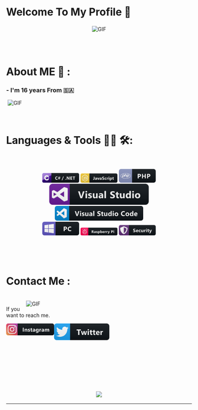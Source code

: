 # Welcome To My Profile 👋

<div align="center">
<img hight="300" width="700" alt="GIF" align="center" src="https://img.izismile.com/img/img6/20131028/1000/the_coolest_msdos_viruses_ever_created_02.gif">
</div>

</br>
</br>
</br>


# About ME 💬 :

### - I'm 16 years  From 🇸🇦

<img hight="400" width="500" alt="GIF" align="right" src="https://img.izismile.com/img/img6/20131028/1000/the_coolest_msdos_viruses_ever_created_10.gif">

</br>
</br>
</br>



# Languages & Tools 👨‍💻 🛠:
</br>

<p align="center">

<!-- For more icons please follow  https://github.com/MikeCodesDotNET/ColoredBadges -->
<img src="https://raw.githubusercontent.com/MikeCodesDotNET/ColoredBadges/master/svg/dev/languages/csharp_dotnet.svg" alt="csharp"  width="100" hight="50">
<img src="https://raw.githubusercontent.com/MikeCodesDotNET/ColoredBadges/master/svg/dev/languages/js.svg" alt="js" width="100" hight="50">
<img src="https://raw.githubusercontent.com/MikeCodesDotNET/ColoredBadges/master/svg/dev/languages/php.svg" alt="php" width="100" hight="50">
</br>
<img src="https://raw.githubusercontent.com/MikeCodesDotNET/ColoredBadges/master/svg/dev/tools/visualstudio.svg" alt="vs" width="270" hight="50">
<img src="https://raw.githubusercontent.com/MikeCodesDotNET/ColoredBadges/master/svg/dev/tools/visualstudio_code.svg" alt="visualstudio_code" width="240" hight="50">
</br>
<img src="https://raw.githubusercontent.com/MikeCodesDotNET/ColoredBadges/master/svg/devices/pc.svg" alt="pc" width="100" hight="50">
<img src="https://raw.githubusercontent.com/MikeCodesDotNET/ColoredBadges/master/svg/devices/raspberrypi.svg" alt="ras" width="100" hight="50">
<img src="https://raw.githubusercontent.com/MikeCodesDotNET/ColoredBadges/master/svg/dev/misc/security.svg" alt="sec" width="100" hight="50">
</p>
</br>
</br>
</br>



# Contact Me :

<p>
 </br>


<img hight="320" width="450" align="right" alt="GIF" src="https://img.izismile.com/img/img6/20131028/1000/the_coolest_msdos_viruses_ever_created_14.gif">


If you want to reach me.

<a href="https://instagram.com/ilord4tb">
 <img align="left" alt="hotmail" width="130" hight="100" src="https://raw.githubusercontent.com/MikeCodesDotNET/ColoredBadges/master/svg/social/instagram.svg" />
</a>
<a href="https://twitter.com/mf6f">
  <img align="left" alt="Telegram" width="150" hight="100" src="https://raw.githubusercontent.com/MikeCodesDotNET/ColoredBadges/master/svg/social/twitter.svg" />
</br>
</br>
</br>
</br>
</br>
</br>
</br>
</br>
</br>
</br>



<p align="center" >  
  <a href="https://github.com/anuraghazra/github-readme-stats"> 
<img  src="https://github-readme-stats.vercel.app/api/top-langs/?username=anuraghazra&layout=compact"/>
  </a>
  </p>

*************
